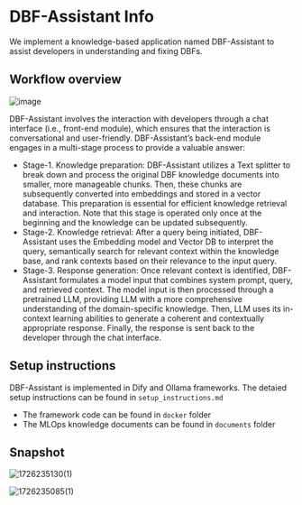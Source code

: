 # DBF-Assistant Info

We implement a knowledge-based application named DBF-Assistant to assist developers in understanding and fixing DBFs.

## Workflow overview
![image](https://github.com/user-attachments/assets/70fbda87-12d9-422f-b472-408449bb642f)

DBF-Assistant involves the interaction with developers through a chat interface (i.e., front-end module), which ensures that the interaction is conversational and user-friendly. DBF-Assistant’s back-end module engages in a multi-stage process to provide a valuable answer: 

- Stage-1. Knowledge preparation: DBF-Assistant utilizes a Text splitter to break down and process the original DBF knowledge documents into smaller, more manageable chunks. Then, these chunks are subsequently converted into embeddings and stored in a vector database. This preparation is essential for efficient knowledge retrieval and interaction. Note that this stage is operated only once at the beginning and the knowledge can be updated subsequently.
- Stage-2. Knowledge retrieval: After a query being initiated, DBF-Assistant uses the Embedding model and Vector DB to interpret the query, semantically search for relevant context within the knowledge base, and rank contexts based on their relevance to the input query.
- Stage-3. Response generation: Once relevant context is identified, DBF-Assistant formulates a model input that combines system prompt, query, and retrieved context. The model input is then processed through a pretrained LLM, providing LLM with a more comprehensive understanding of the domain-specific knowledge. Then, LLM uses its in-context learning abilities to generate a coherent and contextually appropriate response. Finally, the response is sent back to the developer through the chat interface.

## Setup instructions
DBF-Assistant is implemented in Dify and Ollama frameworks. The detaied setup instructions can be found in `setup_instructions.md`

- The framework code can be found in `docker` folder
- The MLOps knowledge documents can be found in `documents` folder

## Snapshot
![1726235130(1)](https://github.com/user-attachments/assets/31f32765-6569-4df9-81e3-fcd90fd73471)

![1726235085(1)](https://github.com/user-attachments/assets/c3262bfc-930b-4d34-b20e-d904b988906e)

